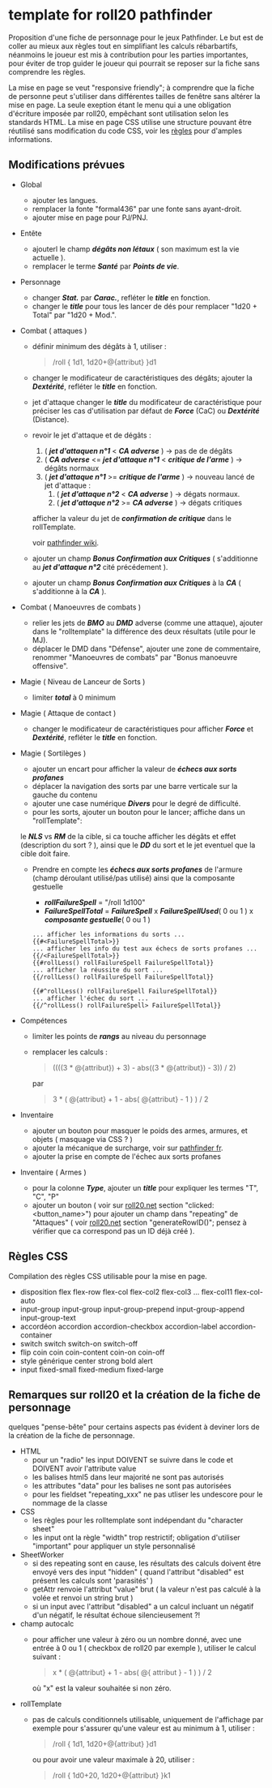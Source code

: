 # template for roll20 pathfinder
Proposition d'une fiche de personnage pour le jeux Pathfinder.
Le but est de coller au mieux aux règles tout en simplifiant les calculs rébarbartifs, néanmoins le joueur est mis à contribution pour les parties importantes, pour éviter de trop guider le joueur qui pourrait se reposer sur la fiche sans comprendre les règles.

La mise en page se veut "responsive friendly"; à comprendre que la fiche de personne peut s'utiliser dans différentes tailles de fenêtre sans altérer la mise en page.
La seule exeption étant le menu qui a une obligation d'écriture imposée par roll20, empêchant sont utilisation selon les standards HTML.
La mise en page CSS utilise une structure pouvant être réutilisé sans modification du code CSS, voir les [règles](README.md#règles-css) pour d'amples informations.

## Modifications prévues
- Global
    - ajouter les langues.
    - remplacer la fonte "formal436" par une fonte sans ayant-droit.
    - ajouter mise en page pour PJ/PNJ.
    
- Entête
    - ajouterl le champ ***dégâts non létaux*** ( son maximum est la vie actuelle ).
    - remplacer le terme ***Santé*** par ***Points de vie***.
    
- Personnage
    - changer ***Stat.*** par ***Carac.***, refléter le ***title*** en fonction.
    - changer le ***title*** pour tous les lancer de dés pour remplacer "1d20 + Total" par "1d20 + Mod.".
    
- Combat ( attaques )
    - définir minimum des dégâts à 1, utiliser :
      > /roll { 1d1, 1d20+@{attribut} }d1
    - changer le modificateur de caractéristiques des dégâts; ajouter la ***Dextérité***, refléter le ***title*** en fonction.
    - jet d'attaque changer le ***title*** du modificateur de caractéristique pour préciser les cas d'utilisation par défaut de ***Force*** (CaC) ou ***Dextérité*** (Distance).
    - revoir le jet d'attaque et de dégâts :
        1. ( ***jet d'attaquen n°1*** < ***CA adverse*** ) -> pas de de dégâts
        2. ( ***CA adverse*** <= ***jet d'attaque n°1*** < ***critique de l'arme*** ) -> dégâts normaux
        3. ( ***jet d'attaque n°1*** >= ***critique de l'arme*** ) -> nouveau lancé de jet d'attaque :
            1. ( ***jet d'attaque n°2*** < ***CA adverse*** ) -> dégats normaux.
            2. ( ***jet d'attaque n°2*** >= ***CA adverse*** ) -> dégats critiques
            
      afficher la valeur du jet de ***confirmation de critique*** dans le rollTemplate.
      
      voir [pathfinder wiki](https://www.pathfinder-fr.org/Wiki/Pathfinder-RPG.Valeurs%20de%20combat.ashx).
    - ajouter un champ ***Bonus Confirmation aux Critiques*** ( s'additionne au ***jet d'attaque n°2*** cité précédement ).
    - ajouter un champ ***Bonus Confirmation aux Critiques*** à la ***CA*** ( s'additionne à la ***CA*** ).
    
- Combat ( Manoeuvres de combats )
    - relier les jets de ***BMO*** au ***DMD*** adverse (comme une attaque), ajouter dans le "rolltemplate" la différence des deux résultats (utile pour le MJ).
    - déplacer le DMD dans "Défense", ajouter une zone de commentaire, renommer "Manoeuvres de combats" par "Bonus manoeuvre offensive".

- Magie ( Niveau de Lanceur de Sorts )
    - limiter ***total*** à 0 minimum

- Magie ( Attaque de contact )
    - changer le modificateur de caractéristiques pour afficher ***Force*** et ***Dextérité***, refléter le ***title*** en fonction.

- Magie ( Sortilèges )
    - ajouter un encart pour afficher la valeur de ***échecs aux sorts profanes***
    - déplacer la navigation des sorts par une barre verticale sur la gauche du contenu
    - ajouter une case numérique ***Divers*** pour le degré de difficulté.
    - pour les sorts, ajouter un bouton pour le lancer; affiche dans un "rollTemplate":
    
    le ***NLS*** vs ***RM*** de la cible, si ca touche afficher les dégâts et effet (description du sort ? ), ainsi que le ***DD*** du sort et le jet eventuel que la cible doit faire.
    - Prendre en compte les ***échecs aux sorts profanes*** de l'armure (champ déroulant utilisé/pas utilisé) ainsi que la composante gestuelle
    
      - ***rollFailureSpell*** = "/roll 1d100"
      - ***FailureSpellTotal*** = ***FailureSpell*** x ***FailureSpellUsed***( 0 ou 1 ) x ***composante gestuelle***( 0 ou 1 )
      ```
      ... afficher les informations du sorts ...
      {{#<FailureSpellTotal>}}
      ... afficher les info du test aux échecs de sorts profanes ...
      {{/<FailureSpellTotal>}}
      {{#rollLess() rollFailureSpell FailureSpellTotal}}
      ... afficher la réussite du sort ...
      {{/rollLess() rollFailureSpell FailureSpellTotal}}
      
      {{#^rollLess() rollFailureSpell FailureSpellTotal}}
      ... afficher l'échec du sort ...
      {{/^rollLess() rollFailureSpell> FailureSpellTotal}}
      ```

- Compétences
    - limiter les points de ***rangs*** au niveau du personnage
    - remplacer les calculs :
      > ((((3 * @{attribut}) + 3) - abs((3 * @{attribut}) - 3)) / 2)
      
      par
      > 3 * ( @{attribut} + 1 - abs( @{attribut} - 1 ) ) / 2
      
- Inventaire
    - ajouter un bouton pour masquer le poids des armes, armures, et objets ( masquage via CSS ? )
    - ajouter la mécanique de surcharge, voir sur [pathfinder fr](https://www.pathfinder-fr.org/Wiki/Pathfinder-RPG.Poids%20transportable.ashx).
    - ajouter la prise en compte de l'échec aux sorts profanes
    
- Inventaire ( Armes )
    - pour la colonne ***Type***, ajouter un ***title*** pour expliquer les termes "T", "C", "P"
    - ajouter un bouton ( voir sur [roll20.net](https://wiki.roll20.net/Sheet_Worker_Scripts) section "clicked:<button_name>") pour ajouter un champ dans "repeating" de "Attaques" ( voir [roll20.net](https://wiki.roll20.net/Sheet_Worker_Scripts) section "generateRowID()"; pensez à vérifier que ca correspond pas un ID déjà créé ).

## Règles CSS
Compilation des règles CSS utilisable pour la mise en page.

- disposition flex
  flex-row
  flex-col flex-col2 flex-col3 ... flex-col11
  flex-col-auto
- input-group
    input-group
    input-group-prepend input-group-append input-group-text
- accordéon
    accordion
    accordion-checkbox accordion-label
    accordion-container
- switch
    switch
    switch-on switch-off
- flip coin
    coin coin-content
    coin-on coin-off
- style générique
    center
    strong
    bold
    alert
- input
    fixed-small fixed-medium fixed-large
    
## Remarques sur roll20 et la création de la fiche de personnage
quelques "pense-bête" pour certains aspects pas évident à deviner lors de la création de la fiche de personnage.

- HTML
    - pour un "radio" les input DOIVENT se suivre dans le code et DOIVENT avoir l'attribute value
    - les balises html5 dans leur majorité ne sont pas autorisés
    - les attributes "data" pour les balises ne sont pas autorisées
    - pour les fieldset "repeating_xxx" ne pas utliser les undescore pour le nommage de la classe
- CSS
    - les règles pour les rolltemplate sont indépendant du "character sheet"
    - les input ont la règle "width" trop restrictif; obligation d'utiliser "important" pour appliquer un style personnalisé
- SheetWorker
    - si des repeating sont en cause, les résultats des calculs doivent être envoyé vers des input "hidden"
      ( quand l'attribut "disabled" est présent les calculs sont 'parasités' )
    - getAttr renvoie l'attribut "value" brut
      ( la valeur n'est pas calculé à la volée et renvoi un string brut )
    - si un input avec l'attribut "disabled" a un calcul incluant un négatif d'un négatif, le résultat échoue silencieusement ?!
- champ autocalc
    - pour afficher une valeur à zéro ou un nombre donné, avec une entrée à 0 ou 1 ( checkbox de roll20 par exemple ), utiliser le calcul suivant :
      > x * ( @{attribut} + 1 - abs( @{ attribut } - 1 ) ) / 2
      
      où "x" est la valeur souhaitée si non zéro.
- rollTemplate
    - pas de calculs conditionnels utilisable, uniquement de l'affichage
      par exemple pour s'assurer qu'une valeur est au minimum à 1, utiliser :
      > /roll { 1d1, 1d20+@{attribut} }d1
      
      ou pour avoir une valeur maximale à 20, utiliser :
      > /roll { 1d0+20, 1d20+@{attribut} }k1 
